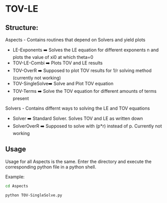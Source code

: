 # TOV-LE

## Structure:

Aspects - Contains routines that depend on Solvers and yield plots

- LE-Exponents	 :arrow_right:	Solves the LE equation for different exponents n and plots the value of xi0 at which theta=0
- TOV-LE-Combi	 :arrow_right:	Plots TOV and LE results
- TOV-OverR	 :arrow_right: 	Supposed to plot TOV results for 1/r solving method (currently not working)
- TOV-SingleSolve:arrow_right:	Solve and Plot TOV equation
- TOV-Terms	 :arrow_right:	Solve the TOV equation for different amounts of terms present

Solvers - Contains differnt ways to solving the LE and TOV equations

- Solver  	:arrow_right:	Standard Solver. Solves TOV and LE as written down
- SolverOverR  	:arrow_right:	Supposed to solve with (p*r) instead of p. Currently not working

## Usage

Usage for all Aspects is the same. Enter the directory and execute the corresponding python file in a python shell.

Example:

```bash
cd Aspects

python TOV-SingleSolve.py
```
